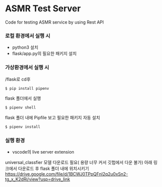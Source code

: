 # ASMR Test Server
Code for testing ASMR service by using Rest API

### 로컬 환경에서 실행 시 
- python3 설치 
- flask/app.py의 필요한 패키지 설치

### 가상환경에서 실행 시
/flask로 cd후 
```bash
$ pip install pipenv
```
flask 폴더에서 실행
```bash
$ pipenv shell
```
flask 폴더 내에 Pipfile 보고 필요한 패키지 자동 설치
```bash
$ pipenv install
```

### 실행 환경
- vscode의 live server extension 

universal_classfier 모델 다운로드 필요( 용량 너무 커서 깃헙에서 다운 불가)
아래 링크에서 다운로드 후 flask 폴더 내에 위치시키기
https://drive.google.com/file/d/1BCWJ0TPpQFnI2q2u0xSn2-tg_x_K2dRi/view?usp=drive_link
